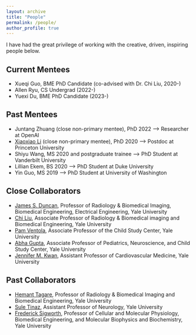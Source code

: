 ```yaml
---
layout: archive
title: "People"
permalink: /people/
author_profile: true
---
```


I have had the great privilege of working with the creative, driven, inspiring people below.

## Current Mentees
- Xueqi Guo, BME PhD Candidate (co-advised with Dr. Chi Liu, 2020-)
- Allen Ryu, CS Undergrad (2022-)
- Yuexi Du, BME PhD Candidate (2023-)

## Past Mentees
- Juntang Zhuang (close non-primary mentee), PhD 2022 --> Researcher at OpenAI
- [Xiaoxiao Li](https://xxlya.github.io/xiaoxiao/) (close non-primary mentee), PhD 2020 --> Postdoc at Princeton University
- Shiyu Wang, MS 2020 and postgraduate trainee --> PhD Student at Vanderbilt University 
- Lillian Ekem, BS 2020 --> PhD Student at Duke University
- Yin Guo, MS 2019 --> PhD Student at University of Washington

## Close Collaborators
- [James S. Duncan](https://medicine.yale.edu/profile/james-duncan/), Professor of Radiology & Biomedical Imaging, Biomedical Engineering, Electrical Engineering, Yale University
- [Chi Liu](https://medicine.yale.edu/profile/chi-liu/), Associate Professor of Radiology & Biomedical imaging and Biomedical Engineering, Yale University
- [Pam Ventola](https://medicine.yale.edu/profile/pamela-ventola/), Associate Professor of the Child Study Center, Yale University
- [Abha Gupta](https://medicine.yale.edu/profile/abha-gupta/), Associate Professor of Pediatrics, Neuroscience, and Child Study Center, Yale University
- [Jennifer M. Kwan](https://medicine.yale.edu/profile/jennifer-kwan/), Assistant Professor of Cardiovascular Medicine, Yale University

## Past Collaborators
- [Hemant Tagare](https://medicine.yale.edu/profile/hemant-tagare/), Professor of Radiology & Biomedical Imaging and Biomedical Engineering, Yale University
- [Sule Tinaz](https://medicine.yale.edu/profile/sule-tinaz/), Assistant Professor of Neurology, Yale University
- [Frederick Sigworth](https://medicine.yale.edu/profile/fred-sigworth/), Professor of Cellular and Molecular Physiology, Biomedical Engineering, and Molecular Biophysics and Biochemistry, Yale University
